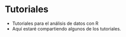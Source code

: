 # Tutoriales
- Tutoriales para el análisis de datos con R
- Aquí estaré compartiendo algunos de los tutoriales.
